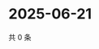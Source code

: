 # 2025-06-21

共 0 条

<!-- BEGIN ZHIHUVIDEO -->
<!-- 最后更新时间 Sat Jun 21 2025 17:11:01 GMT+0800 (China Standard Time) -->

<!-- END ZHIHUVIDEO -->
